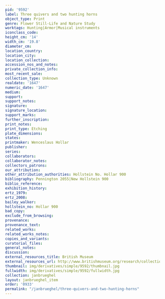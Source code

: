 ```yaml
---
pid: '9592'
label: Three quivers and two hunting horns
object_type: Print
genre: Flower Still-Life and Nature Study
worktags: Hunting|Armor|Musical instruments
iconclass_code:
height_cm: '14'
width_cm: '19.8'
diameter_cm:
location_country:
location_city:
location_collection:
accession_nos_and_notes:
private_collection_info:
most_recent_sale:
collection_type: Unknown
realdate: '1647'
numeric_date: '1647'
medium:
support:
support_notes:
signature:
signature_location:
support_marks:
further_inscription:
print_notes:
print_type: Etching
plate_dimensions:
states:
printmaker: Wenceslaus Hollar
publisher:
series:
collaborators:
collaborator_notes:
collectors_patrons:
our_attribution:
other_attribution_authorities: Hollstein No. Hollar 900
bibliography: Pennington 2055|New Hollstein 900
biblio_reference:
exhibition_history:
ertz_1979:
ertz_2008:
bailey_walker:
hollstein_no: Hollar 900
bad_copy:
exclude_from_browsing:
provenance:
provenance_text:
related_works:
related_works_notes:
copies_and_variants:
curatorial_files:
general_notes:
discussion:
external_resources_title: British Museum
external_resources_url: http://www.britishmuseum.org/research/collection_online/collection_object_details.aspx
thumbnail: img/derivatives/simple/9592/thumbnail.jpg
fullwidth: img/derivatives/simple/9592/fullwidth.jpg
collection: janbrueghel
layout: janbrueghel_item
order: '0933'
permalink: "/janbrueghel/three-quivers-and-two-hunting-horns"
---
```

